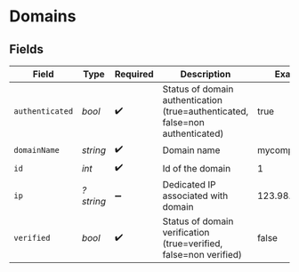 # Domains


## Fields

| Field                                                                         | Type                                                                          | Required                                                                      | Description                                                                   | Example                                                                       |
| ----------------------------------------------------------------------------- | ----------------------------------------------------------------------------- | ----------------------------------------------------------------------------- | ----------------------------------------------------------------------------- | ----------------------------------------------------------------------------- |
| `authenticated`                                                               | *bool*                                                                        | :heavy_check_mark:                                                            | Status of domain authentication (true=authenticated, false=non authenticated) | true                                                                          |
| `domainName`                                                                  | *string*                                                                      | :heavy_check_mark:                                                            | Domain name                                                                   | mycompany.com                                                                 |
| `id`                                                                          | *int*                                                                         | :heavy_check_mark:                                                            | Id of the domain                                                              | 1                                                                             |
| `ip`                                                                          | *?string*                                                                     | :heavy_minus_sign:                                                            | Dedicated IP associated with domain                                           | 123.98.689.7                                                                  |
| `verified`                                                                    | *bool*                                                                        | :heavy_check_mark:                                                            | Status of domain verification (true=verified, false=non verified)             | false                                                                         |